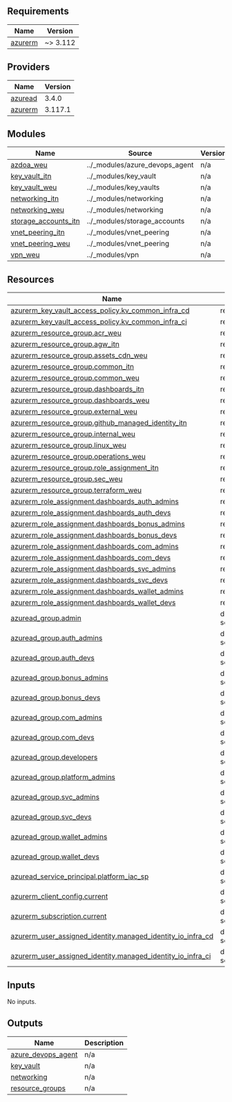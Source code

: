 <!-- markdownlint-disable -->
<!-- BEGIN_TF_DOCS -->
## Requirements

| Name | Version |
|------|---------|
| <a name="requirement_azurerm"></a> [azurerm](#requirement\_azurerm) | ~> 3.112 |

## Providers

| Name | Version |
|------|---------|
| <a name="provider_azuread"></a> [azuread](#provider\_azuread) | 3.4.0 |
| <a name="provider_azurerm"></a> [azurerm](#provider\_azurerm) | 3.117.1 |

## Modules

| Name | Source | Version |
|------|--------|---------|
| <a name="module_azdoa_weu"></a> [azdoa\_weu](#module\_azdoa\_weu) | ../_modules/azure_devops_agent | n/a |
| <a name="module_key_vault_itn"></a> [key\_vault\_itn](#module\_key\_vault\_itn) | ../_modules/key_vault | n/a |
| <a name="module_key_vault_weu"></a> [key\_vault\_weu](#module\_key\_vault\_weu) | ../_modules/key_vaults | n/a |
| <a name="module_networking_itn"></a> [networking\_itn](#module\_networking\_itn) | ../_modules/networking | n/a |
| <a name="module_networking_weu"></a> [networking\_weu](#module\_networking\_weu) | ../_modules/networking | n/a |
| <a name="module_storage_accounts_itn"></a> [storage\_accounts\_itn](#module\_storage\_accounts\_itn) | ../_modules/storage_accounts | n/a |
| <a name="module_vnet_peering_itn"></a> [vnet\_peering\_itn](#module\_vnet\_peering\_itn) | ../_modules/vnet_peering | n/a |
| <a name="module_vnet_peering_weu"></a> [vnet\_peering\_weu](#module\_vnet\_peering\_weu) | ../_modules/vnet_peering | n/a |
| <a name="module_vpn_weu"></a> [vpn\_weu](#module\_vpn\_weu) | ../_modules/vpn | n/a |

## Resources

| Name | Type |
|------|------|
| [azurerm_key_vault_access_policy.kv_common_infra_cd](https://registry.terraform.io/providers/hashicorp/azurerm/latest/docs/resources/key_vault_access_policy) | resource |
| [azurerm_key_vault_access_policy.kv_common_infra_ci](https://registry.terraform.io/providers/hashicorp/azurerm/latest/docs/resources/key_vault_access_policy) | resource |
| [azurerm_resource_group.acr_weu](https://registry.terraform.io/providers/hashicorp/azurerm/latest/docs/resources/resource_group) | resource |
| [azurerm_resource_group.agw_itn](https://registry.terraform.io/providers/hashicorp/azurerm/latest/docs/resources/resource_group) | resource |
| [azurerm_resource_group.assets_cdn_weu](https://registry.terraform.io/providers/hashicorp/azurerm/latest/docs/resources/resource_group) | resource |
| [azurerm_resource_group.common_itn](https://registry.terraform.io/providers/hashicorp/azurerm/latest/docs/resources/resource_group) | resource |
| [azurerm_resource_group.common_weu](https://registry.terraform.io/providers/hashicorp/azurerm/latest/docs/resources/resource_group) | resource |
| [azurerm_resource_group.dashboards_itn](https://registry.terraform.io/providers/hashicorp/azurerm/latest/docs/resources/resource_group) | resource |
| [azurerm_resource_group.dashboards_weu](https://registry.terraform.io/providers/hashicorp/azurerm/latest/docs/resources/resource_group) | resource |
| [azurerm_resource_group.external_weu](https://registry.terraform.io/providers/hashicorp/azurerm/latest/docs/resources/resource_group) | resource |
| [azurerm_resource_group.github_managed_identity_itn](https://registry.terraform.io/providers/hashicorp/azurerm/latest/docs/resources/resource_group) | resource |
| [azurerm_resource_group.internal_weu](https://registry.terraform.io/providers/hashicorp/azurerm/latest/docs/resources/resource_group) | resource |
| [azurerm_resource_group.linux_weu](https://registry.terraform.io/providers/hashicorp/azurerm/latest/docs/resources/resource_group) | resource |
| [azurerm_resource_group.operations_weu](https://registry.terraform.io/providers/hashicorp/azurerm/latest/docs/resources/resource_group) | resource |
| [azurerm_resource_group.role_assignment_itn](https://registry.terraform.io/providers/hashicorp/azurerm/latest/docs/resources/resource_group) | resource |
| [azurerm_resource_group.sec_weu](https://registry.terraform.io/providers/hashicorp/azurerm/latest/docs/resources/resource_group) | resource |
| [azurerm_resource_group.terraform_weu](https://registry.terraform.io/providers/hashicorp/azurerm/latest/docs/resources/resource_group) | resource |
| [azurerm_role_assignment.dashboards_auth_admins](https://registry.terraform.io/providers/hashicorp/azurerm/latest/docs/resources/role_assignment) | resource |
| [azurerm_role_assignment.dashboards_auth_devs](https://registry.terraform.io/providers/hashicorp/azurerm/latest/docs/resources/role_assignment) | resource |
| [azurerm_role_assignment.dashboards_bonus_admins](https://registry.terraform.io/providers/hashicorp/azurerm/latest/docs/resources/role_assignment) | resource |
| [azurerm_role_assignment.dashboards_bonus_devs](https://registry.terraform.io/providers/hashicorp/azurerm/latest/docs/resources/role_assignment) | resource |
| [azurerm_role_assignment.dashboards_com_admins](https://registry.terraform.io/providers/hashicorp/azurerm/latest/docs/resources/role_assignment) | resource |
| [azurerm_role_assignment.dashboards_com_devs](https://registry.terraform.io/providers/hashicorp/azurerm/latest/docs/resources/role_assignment) | resource |
| [azurerm_role_assignment.dashboards_svc_admins](https://registry.terraform.io/providers/hashicorp/azurerm/latest/docs/resources/role_assignment) | resource |
| [azurerm_role_assignment.dashboards_svc_devs](https://registry.terraform.io/providers/hashicorp/azurerm/latest/docs/resources/role_assignment) | resource |
| [azurerm_role_assignment.dashboards_wallet_admins](https://registry.terraform.io/providers/hashicorp/azurerm/latest/docs/resources/role_assignment) | resource |
| [azurerm_role_assignment.dashboards_wallet_devs](https://registry.terraform.io/providers/hashicorp/azurerm/latest/docs/resources/role_assignment) | resource |
| [azuread_group.admin](https://registry.terraform.io/providers/hashicorp/azuread/latest/docs/data-sources/group) | data source |
| [azuread_group.auth_admins](https://registry.terraform.io/providers/hashicorp/azuread/latest/docs/data-sources/group) | data source |
| [azuread_group.auth_devs](https://registry.terraform.io/providers/hashicorp/azuread/latest/docs/data-sources/group) | data source |
| [azuread_group.bonus_admins](https://registry.terraform.io/providers/hashicorp/azuread/latest/docs/data-sources/group) | data source |
| [azuread_group.bonus_devs](https://registry.terraform.io/providers/hashicorp/azuread/latest/docs/data-sources/group) | data source |
| [azuread_group.com_admins](https://registry.terraform.io/providers/hashicorp/azuread/latest/docs/data-sources/group) | data source |
| [azuread_group.com_devs](https://registry.terraform.io/providers/hashicorp/azuread/latest/docs/data-sources/group) | data source |
| [azuread_group.developers](https://registry.terraform.io/providers/hashicorp/azuread/latest/docs/data-sources/group) | data source |
| [azuread_group.platform_admins](https://registry.terraform.io/providers/hashicorp/azuread/latest/docs/data-sources/group) | data source |
| [azuread_group.svc_admins](https://registry.terraform.io/providers/hashicorp/azuread/latest/docs/data-sources/group) | data source |
| [azuread_group.svc_devs](https://registry.terraform.io/providers/hashicorp/azuread/latest/docs/data-sources/group) | data source |
| [azuread_group.wallet_admins](https://registry.terraform.io/providers/hashicorp/azuread/latest/docs/data-sources/group) | data source |
| [azuread_group.wallet_devs](https://registry.terraform.io/providers/hashicorp/azuread/latest/docs/data-sources/group) | data source |
| [azuread_service_principal.platform_iac_sp](https://registry.terraform.io/providers/hashicorp/azuread/latest/docs/data-sources/service_principal) | data source |
| [azurerm_client_config.current](https://registry.terraform.io/providers/hashicorp/azurerm/latest/docs/data-sources/client_config) | data source |
| [azurerm_subscription.current](https://registry.terraform.io/providers/hashicorp/azurerm/latest/docs/data-sources/subscription) | data source |
| [azurerm_user_assigned_identity.managed_identity_io_infra_cd](https://registry.terraform.io/providers/hashicorp/azurerm/latest/docs/data-sources/user_assigned_identity) | data source |
| [azurerm_user_assigned_identity.managed_identity_io_infra_ci](https://registry.terraform.io/providers/hashicorp/azurerm/latest/docs/data-sources/user_assigned_identity) | data source |

## Inputs

No inputs.

## Outputs

| Name | Description |
|------|-------------|
| <a name="output_azure_devops_agent"></a> [azure\_devops\_agent](#output\_azure\_devops\_agent) | n/a |
| <a name="output_key_vault"></a> [key\_vault](#output\_key\_vault) | n/a |
| <a name="output_networking"></a> [networking](#output\_networking) | n/a |
| <a name="output_resource_groups"></a> [resource\_groups](#output\_resource\_groups) | n/a |
<!-- END_TF_DOCS -->
